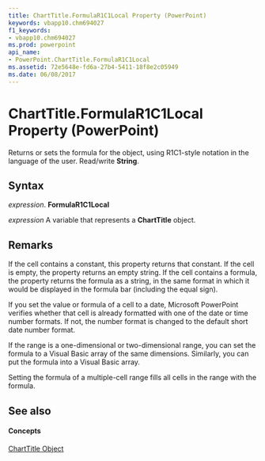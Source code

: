 ```yaml
---
title: ChartTitle.FormulaR1C1Local Property (PowerPoint)
keywords: vbapp10.chm694027
f1_keywords:
- vbapp10.chm694027
ms.prod: powerpoint
api_name:
- PowerPoint.ChartTitle.FormulaR1C1Local
ms.assetid: 72e5648e-fd6a-27b4-5411-18f8e2c05949
ms.date: 06/08/2017
---
```



# ChartTitle.FormulaR1C1Local Property (PowerPoint)

Returns or sets the formula for the object, using R1C1-style notation in the language of the user. Read/write **String**.


## Syntax

 _expression_. **FormulaR1C1Local**

 _expression_ A variable that represents a **ChartTitle** object.


## Remarks

If the cell contains a constant, this property returns that constant. If the cell is empty, the property returns an empty string. If the cell contains a formula, the property returns the formula as a string, in the same format in which it would be displayed in the formula bar (including the equal sign).

If you set the value or formula of a cell to a date, Microsoft PowerPoint verifies whether that cell is already formatted with one of the date or time number formats. If not, the number format is changed to the default short date number format.

If the range is a one-dimensional or two-dimensional range, you can set the formula to a Visual Basic array of the same dimensions. Similarly, you can put the formula into a Visual Basic array.

Setting the formula of a multiple-cell range fills all cells in the range with the formula.


## See also


#### Concepts


[ChartTitle Object](charttitle-object-powerpoint.md)

